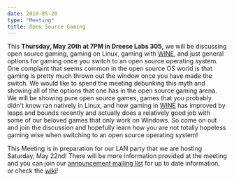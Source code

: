 ```yaml
---
date: 2010-05-20
type: "Meeting"
title: Open Source Gaming
---
```

This **Thursday, May 20th at 7PM in Dreese Labs 305,** we will be discussing open source gaming, gaming on Linux, gaming with [WINE](http://www.winehq.org/about/), and just general options for gaming once you switch to an open source operating system. One complaint that seems common in the open source OS world is that gaming is pretty much thrown out the window once you have made the switch. We would like to spend the meeting debunking this myth and showing all of the options that one has in the open source gaming arena. We will be showing pure open source games, games that you probably didn't know ran natively in Linux, and how gaming in [WINE](http://www.winehq.org/about/) has improved by leaps and bounds recently and actually does a relatively good job with some of our beloved games that only work on Windows. So come on out and join the discussion and hopefully learn how you are not totally hopeless gaming wise when switching to an open source operating system!

This Meeting is in preparation for our LAN party that we are hosting Saturday, May 22nd! There will be more information provided at the meeting and you can join our [announcement mailing list](http://mail.cse.ohio-state.edu/mailman/listinfo/opensource-announce) for up to date information, or check the [wiki](/lan)!

